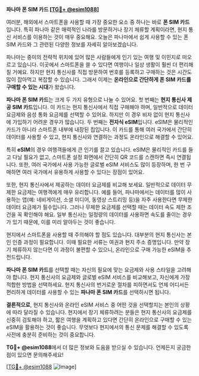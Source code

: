 **파나마 폰 SIM 카드 [[TG💪+ @esim1088](https://t.me/s/esim1088)]**

여러분, 해외에서 스마트폰을 사용할 때 가장 중요한 요소 중 하나는 바로 **폰 SIM 카드**입니다. 특히 파나마 같은 매력적인 나라를 방문하거나 장기 체류할 계획이라면, 현지 통신 서비스를 이용하는 것이 매우 중요해요. 오늘은 파나마에서 쉽게 사용할 수 있는 폰 SIM 카드와 그 관련된 다양한 정보를 자세히 알아보겠습니다.

파나마는 중미의 전략적 위치에 있어 많은 사람들에게 인기 있는 여행 및 이민지로 떠오르고 있습니다. 이곳에서 스마트폰을 쓸 수 있다면 여행이나 일상 생활이 훨씬 더 편리해질 거예요. 하지만 현지 통신사를 직접 방문하여 번호를 등록하고 구매하는 것은 시간도 많이 잡아먹고 복잡할 수 있습니다. 그래서 이제는 **온라인으로 간단하게 폰 SIM 카드를 구매할 수 있는 시대**가 왔습니다.

**파나마 폰 SIM 카드**는 크게 두 가지 유형으로 나눌 수 있어요. 첫 번째는 **현지 통신사 제공 SIM 카드**입니다. 이 카드는 현지 통신사에서 직접 구매해야 하며, 일반적으로 데이터 요금제와 음성 통화 요금제를 선택할 수 있어요. 하지만 이 경우 비자 없이 현지 통신사에 가입하기 어려운 경우가 많습니다. 두 번째는 **전자식 eSIM**입니다. eSIM은 물리적인 카드가 아니라 스마트폰 내부에 내장된 칩입니다. 이 카드를 통해 여러 국가에서 간단히 데이터를 사용할 수 있고, 현지 통신사와 연결하는 과정도 온라인으로 해결할 수 있어요.

특히 **eSIM**의 경우 여행객들에게 큰 인기를 끌고 있습니다. eSIM은 물리적인 카드를 들고 다닐 필요가 없고, 스마트폰 설정 화면에서 간단히 QR 코드를 스캔하면 즉시 연결됩니다. 또한, 여러 국가에서 사용 가능한 글로벌 eSIM 서비스도 많이 등장하며, 한 번 구매하면 여러 국가에서 유용하게 사용할 수 있다는 장점이 있어요.

또한, 현지 통신사에서 제공하는 데이터 요금제를 비교해 보세요. 일반적으로 데이터 무제한 요금제는 여행객에게 매우 유리합니다. 예를 들어, 파나마에서는 데이터를 많이 사용하는 앱(예: 네비게이션, 소셜 미디어, 동영상 스트리밍 등)을 자주 사용한다면 무제한 데이터 요금제가 필수입니다. 그러나 무제한 요금제를 선택할 때는 데이터 속도 제한 조건을 꼭 확인해야 해요. 일부 통신사는 일정량의 데이터를 사용하면 속도를 줄이는 경우가 있기 때문에, 이를 미리 알아두는 것이 좋습니다.

현지에서 스마트폰을 사용할 때 주의해야 할 점도 있습니다. 대부분의 현지 통신사는 본인 인증 과정이 필요합니다. 이때 필요한 서류는 여권과 현지 주소 증명입니다. 만약 장기 체류하지 않는다면 이 과정이 불편할 수 있으니, 온라인으로 구매 가능한 eSIM을 추천드립니다.

**파나마 폰 SIM 카드**를 선택할 때는 자신의 필요에 맞는 요금제와 사용 스타일을 고려해야 합니다. 현지 통신사의 요금제와 글로벌 eSIM 서비스를 비교해보고, 자신에게 가장 적합한 방법을 선택하세요. 현지 통신사의 번거로운 절차를 피하면서도 언제 어디서든 편리하게 데이터를 사용할 수 있는 **파나마 폰 SIM 카드**를 선택하시면 됩니다.

**결론적으로**, 현지 통신사와 온라인 eSIM 서비스 중 어떤 것을 선택할지는 본인의 상황에 따라 달라질 수 있습니다. 현지에서 장기 체류하려는 분들은 현지 통신사의 요금제를 신중히 검토해야 하고, 짧은 여행을 계획하고 있다면 간단히 온라인으로 구매할 수 있는 eSIM을 활용하는 것이 좋습니다. 무엇보다 현지에서의 통신 문제를 해결할 수 있도록 사전에 충분히 준비하는 것이 중요합니다.

**TG💪+ @esim1088**에서 더 많은 정보와 도움을 받으실 수 있습니다. 언제든지 궁금한 점이 있으면 문의해주세요! 

[[TG💪+ @esim1088](https://t.me/s/esim1088) ![Image](https://i.postimg.cc/Y0z9fWf4/image.png)]